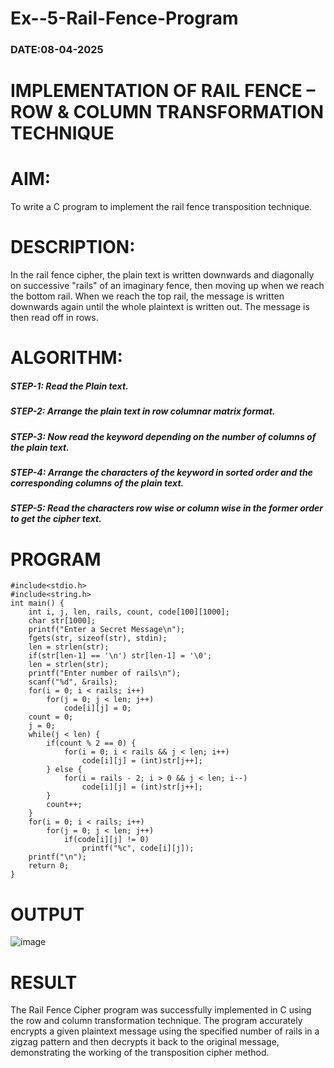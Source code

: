# Ex--5-Rail-Fence-Program
### DATE:08-04-2025
# IMPLEMENTATION OF RAIL FENCE – ROW & COLUMN TRANSFORMATION TECHNIQUE

# AIM:

 To write a C program to implement the rail fence transposition technique.

# DESCRIPTION:

In the rail fence cipher, the plain text is written downwards and diagonally on successive "rails" of an imaginary fence, then moving up when we reach the bottom rail. When we reach the top rail, the message is written downwards again until the whole plaintext is written out. The message is then read off in rows.

# ALGORITHM:

##### STEP-1: Read the Plain text.
##### STEP-2: Arrange the plain text in row columnar matrix format.
##### STEP-3: Now read the keyword depending on the number of columns of the plain text.
##### STEP-4: Arrange the characters of the keyword in sorted order and the corresponding columns of the plain text.
##### STEP-5: Read the characters row wise or column wise in the former order to get the cipher text.

# PROGRAM
```
#include<stdio.h>
#include<string.h>
int main() {
    int i, j, len, rails, count, code[100][1000];
    char str[1000];
    printf("Enter a Secret Message\n");
    fgets(str, sizeof(str), stdin);
    len = strlen(str);
    if(str[len-1] == '\n') str[len-1] = '\0';
    len = strlen(str);
    printf("Enter number of rails\n");
    scanf("%d", &rails);
    for(i = 0; i < rails; i++)
        for(j = 0; j < len; j++)
            code[i][j] = 0;
    count = 0;
    j = 0;
    while(j < len) {
        if(count % 2 == 0) {
            for(i = 0; i < rails && j < len; i++)
                code[i][j] = (int)str[j++];
        } else {
            for(i = rails - 2; i > 0 && j < len; i--)
                code[i][j] = (int)str[j++];
        }
        count++;
    }
    for(i = 0; i < rails; i++)
        for(j = 0; j < len; j++)
            if(code[i][j] != 0)
                printf("%c", code[i][j]);
    printf("\n");
    return 0;
}

```
# OUTPUT
![image](https://github.com/user-attachments/assets/6a97b245-f2d1-4b1d-a4ac-4db91ef6cdc4)

# RESULT
The Rail Fence Cipher program was successfully implemented in C using the row and column transformation technique. The program accurately encrypts a given plaintext message using the specified number of rails in a zigzag pattern and then decrypts it back to the original message, demonstrating the working of the transposition cipher method.
